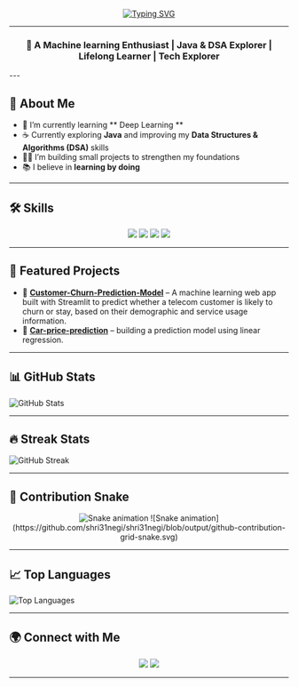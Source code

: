 <!-- Typing SVG -->
<p align="center">
  <a href="https://git.io/typing-svg">
    <img src="https://readme-typing-svg.herokuapp.com?font=Fira+Code&duration=4000&pause=1000&color=FF5733&width=435&lines=Hi+%F0%9F%91%8B+I'm+Shristi+Negi;I+love+Java+%26+DSA;I+build+cool+projects+with+Python;Always+learning+new+things!" alt="Typing SVG" />
  </a>
</p>

---
<h3 align="center">🌱 A Machine learning Enthusiast | Java & DSA Explorer | Lifelong Learner | Tech Explorer</h3>
---

## 💫 About Me  
- 🌱 I’m currently learning ** Deep Learning **
- ☕ Currently exploring **Java** and improving my **Data Structures & Algorithms (DSA)** skills 
- 👨‍💻 I’m building small projects to strengthen my foundations   
- 📚 I believe in **learning by doing**    

---

## 🛠️ Skills 

<p align="center">
  <!-- Languages -->
  <img src="https://img.shields.io/badge/Python-3776AB?style=for-the-badge&logo=python&logoColor=white"/>
  <img src="https://img.shields.io/badge/HTML5-E34F26?style=for-the-badge&logo=html5&logoColor=white"/>
  <img src="https://img.shields.io/badge/CSS3-1572B6?style=for-the-badge&logo=css3&logoColor=white"/>
  <img src="https://img.shields.io/badge/Java-F7DF1E?style=for-the-badge&logo=Java&logoColor=black"/>
</p>

---

## 📌 Featured Projects  
- 🔹 [**Customer-Churn-Prediction-Model**](https://github.com/shri31negi/Customer-Churn-Prediction-Model) – A machine learning web app built with Streamlit to predict whether a telecom customer is likely to churn or stay, based on their demographic and service usage information. 
- 🔹 [**Car-price-prediction**](https://github.com/shri31negi/Car-price-prediction-) – building a prediction model using linear regression.

---
## 📊 GitHub Stats
![GitHub Stats](https://github-readme-stats.vercel.app/api?username=shri31negi&show_icons=true&theme=radical)

---

## 🔥 Streak Stats
![GitHub Streak](https://github-readme-streak-stats.herokuapp.com/?user=shri31negi&theme=radical)

---

## 🐍 Contribution Snake
<p align="center">
  <img src="https://github.com/shri31negi/shri31negi/blob/output/github-contribution-grid-snake.svg" alt="Snake animation"/>
  ![Snake animation](https://github.com/shri31negi/shri31negi/blob/output/github-contribution-grid-snake.svg)

</p>

---

## 📈 Top Languages
![Top Languages](https://github-readme-stats.vercel.app/api/top-langs/?username=shri31negi&layout=compact&theme=radical)

---

## 🌍 Connect with Me  
<p align="center">
  <a href="https://www.linkedin.com/in/shristi-negi-22884a289"><img src="https://img.shields.io/badge/-LinkedIn-%230077B5?style=for-the-badge&logo=linkedin&logoColor=white"/></a>
  <a href="mailto:shristinegi658@gmail.com"><img src="https://img.shields.io/badge/-Email-D14836?style=for-the-badge&logo=gmail&logoColor=white"/></a>
</p>

---

